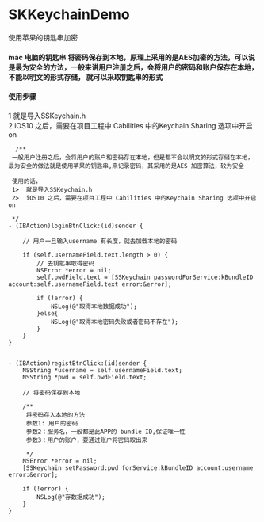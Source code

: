 # SKKeychainDemo
使用苹果的钥匙串加密

#### mac 电脑的钥匙串 将密码保存到本地，原理上采用的是AES加密的方法，可以说是最为安全的方法，一般来讲用户注册之后，会将用户的密码和账户保存在本地，不能以明文的形式存储， 就可以采取钥匙串的形式  

####  使用步骤  
1  就是导入SSKeychain.h  
2  iOS10 之后，需要在项目工程中 Cabilities 中的Keychain Sharing 选项中开启on  
```  
  /**
 一般用户注册之后，会将用户的账户和密码存在本地，但是都不会以明文的形式存储在本地，最为安全的做法就是使用苹果的钥匙串,来记录密码，其采用的是AES 加密算法，较为安全
 
 使用的话，
 1>  就是导入SSKeychain.h
 2>  iOS10 之后，需要在项目工程中 Cabilities 中的Keychain Sharing 选项中开启on
 
 */
- (IBAction)loginBtnClick:(id)sender {
    
    // 用户一旦输入username 有长度，就去加载本地的密码
    
    if (self.usernameField.text.length > 0) {
        // 去钥匙串取得密码
        NSError *error = nil;
        self.pwdField.text = [SSKeychain passwordForService:kBundleID account:self.usernameField.text error:&error];
   
        if (!error) {
            NSLog(@"取得本地数据成功");
        }else{
            NSLog(@"取得本地密码失败或者密码不存在");
        }
    }
}
 
    
- (IBAction)registBtnClick:(id)sender {
    NSString *username = self.usernameField.text;
    NSString *pwd = self.pwdField.text;
    
    // 将密码保存到本地
    
    /**
     将密码存入本地的方法
     参数1: 用户的密码
     参数2：服务名，一般都是此APP的 bundle ID,保证唯一性
     参数3：用户的账户，要通过账户将密码取出来
     
     */
    NSError *error = nil;
    [SSKeychain setPassword:pwd forService:kBundleID account:username error:&error];
    
    if (!error) {
        NSLog(@"存数据成功");
    }
}
  
```

